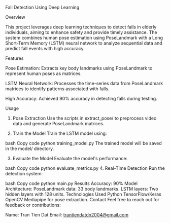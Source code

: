 Fall Detection Using Deep Learning

Overview

This project leverages deep learning techniques to detect falls in elderly individuals, aiming to enhance safety and provide timely assistance. The system combines human pose estimation using PoseLandmark with a Long Short-Term Memory (LSTM) neural network to analyze sequential data and predict fall events with high accuracy.

Features

Pose Estimation: Extracts key body landmarks using PoseLandmark to represent human poses as matrices.

LSTM Neural Network: Processes the time-series data from PoseLandmark matrices to identify patterns associated with falls.

High Accuracy: Achieved 90% accuracy in detecting falls during testing.


  

Usage
1. Pose Extraction
Use the scripts in extract_pose/ to preprocess video data and generate PoseLandmark matrices.

2. Train the Model
Train the LSTM model using:

bash
Copy code
python training_model.py
The trained model will be saved in the model/ directory.

3. Evaluate the Model
Evaluate the model's performance:

bash
Copy code
python evaluate_metrics.py
4. Real-Time Detection
Run the detection system:

bash
Copy code
python main.py
Results
Accuracy: 90%
Model Architecture:
PoseLandmark data: 33 body landmarks.
LSTM layers: Two hidden layers with 128 units.
Technologies Used
Python
TensorFlow/Keras
OpenCV
Mediapipe for pose extraction.
Contact
Feel free to reach out for feedback or contributions:

Name: Tran Tien Dat
Email: trantiendatdn2004@gmail.com
